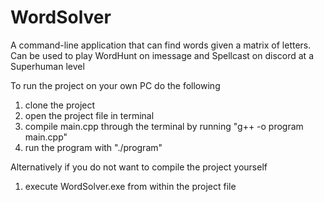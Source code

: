 # WordSolver
A command-line application that can find words given a matrix of letters. Can be used to play WordHunt on imessage and Spellcast on discord at a Superhuman level

To run the project on your own PC do the following
1. clone the project
2. open the project file in terminal
3. compile main.cpp through the terminal by running "g++ -o program main.cpp"
4. run the program with "./program"
   
Alternatively if you do not want to compile the project yourself
1. execute WordSolver.exe from within the project file
